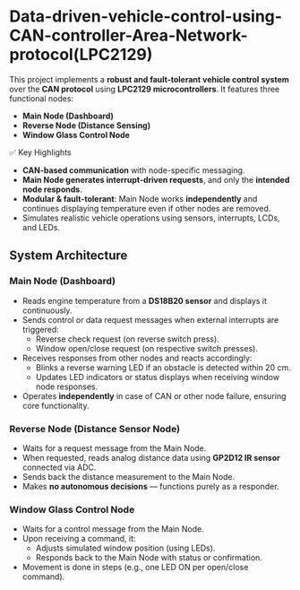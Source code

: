 # Data-driven-vehicle-control-using-CAN-controller-Area-Network-protocol(LPC2129)
This project implements a **robust and fault-tolerant vehicle control system** over the **CAN protocol** using **LPC2129 microcontrollers**. It features three functional nodes:

-  **Main Node (Dashboard)**
-  **Reverse Node (Distance Sensing)**
-  **Window Glass Control Node**

✅ Key Highlights
- **CAN-based communication** with node-specific messaging.
- **Main Node generates interrupt-driven requests**, and only the **intended node responds**.
- **Modular & fault-tolerant**: Main Node works **independently** and continues displaying temperature even if other nodes are removed.
- Simulates realistic vehicle operations using sensors, interrupts, LCDs, and LEDs.

##  System Architecture

### Main Node (Dashboard)
- Reads engine temperature from a **DS18B20 sensor** and displays it continuously.
- Sends control or data request messages when external interrupts are triggered:
  - Reverse check request (on reverse switch press).
  - Window open/close request (on respective switch presses).
- Receives responses from other nodes and reacts accordingly:
  - Blinks a reverse warning LED if an obstacle is detected within 20 cm.
  - Updates LED indicators or status displays when receiving window node responses.
- Operates **independently** in case of CAN or other node failure, ensuring core functionality.

### Reverse Node (Distance Sensor Node)
- Waits for a request message from the Main Node.
- When requested, reads analog distance data using **GP2D12 IR sensor** connected via ADC.
- Sends back the distance measurement to the Main Node.
- Makes **no autonomous decisions** — functions purely as a responder.

### Window Glass Control Node
- Waits for a control message from the Main Node.
- Upon receiving a command, it:
  - Adjusts simulated window position (using LEDs).
  - Responds back to the Main Node with status or confirmation.
- Movement is done in steps (e.g., one LED ON per open/close command).

